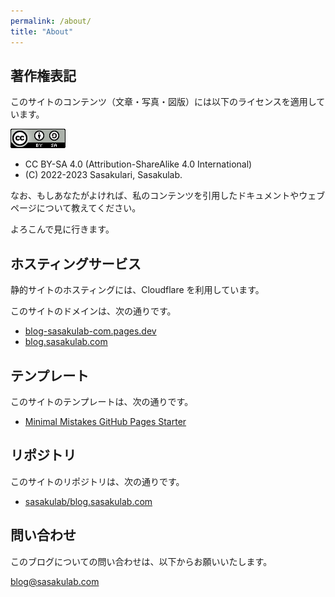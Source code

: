 ```yaml
---
permalink: /about/
title: "About"
---
```


## 著作権表記

このサイトのコンテンツ（文章・写真・図版）には以下のライセンスを適用しています。

<img src="/assets/images/CC_BY-SA_Logo.png">

- CC BY-SA 4.0 (Attribution-ShareAlike 4.0 International)
- (C) 2022-2023 Sasakulari, Sasakulab.

なお、もしあなたがよければ、私のコンテンツを引用したドキュメントやウェブページについて教えてください。

よろこんで見に行きます。

## ホスティングサービス

静的サイトのホスティングには、Cloudflare を利用しています。

このサイトのドメインは、次の通りです。

- [blog-sasakulab-com.pages.dev](blog-sasakulab-com.pages.dev)
- [blog.sasakulab.com](blog.sasakulab.com)

## テンプレート

このサイトのテンプレートは、次の通りです。

- [Minimal Mistakes GitHub Pages Starter](https://github.com/mmistakes/mm-github-pages-starter)

## リポジトリ

このサイトのリポジトリは、次の通りです。

- [sasakulab/blog.sasakulab.com](https://github.com/sasakulab/blog.sasakulab.com)

## 問い合わせ

このブログについての問い合わせは、以下からお願いいたします。

[blog@sasakulab.com](mailto:blog@sasakulab.com)
